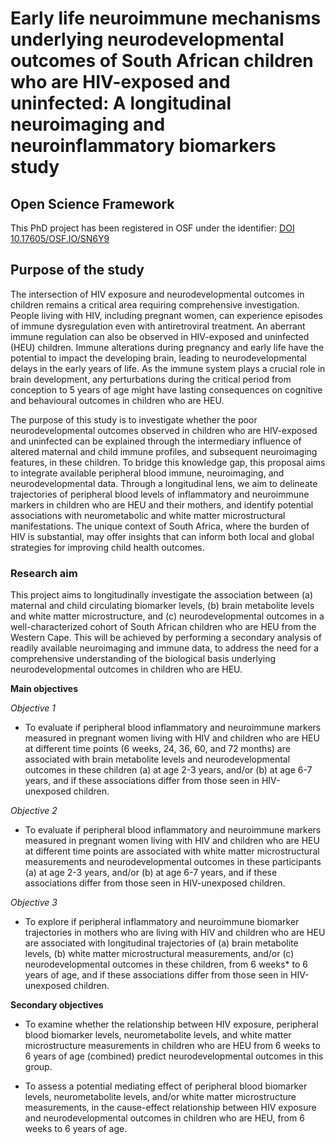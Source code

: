 # Early life neuroimmune mechanisms underlying neurodevelopmental outcomes of South African children who are HIV-exposed and uninfected: A longitudinal neuroimaging and neuroinflammatory biomarkers study

## Open Science Framework

This PhD project has been registered in OSF under the identifier: [DOI 10.17605/OSF.IO/SN6Y9](https://osf.io/sn6y9/)

## Purpose of the study

The intersection of HIV exposure and neurodevelopmental outcomes in children remains a critical area requiring comprehensive investigation. People living with HIV, including pregnant women, can experience episodes of immune dysregulation even with antiretroviral treatment. An aberrant immune regulation can also be observed in HIV-exposed and uninfected (HEU) children. Immune alterations during pregnancy and early life have the potential to impact the developing brain, leading to neurodevelopmental delays in the early years of life. As the immune system plays a crucial role in brain development, any perturbations during the critical period from conception to 5 years of age might have lasting consequences on cognitive and behavioural outcomes in children who are HEU. 

The purpose of this study is to investigate whether the poor neurodevelopmental outcomes observed in children who are HIV-exposed and uninfected can be explained through the intermediary influence of altered maternal and child immune profiles, and subsequent neuroimaging features, in these children. To bridge this knowledge gap, this proposal aims to integrate available peripheral blood immune, neuroimaging, and neurodevelopmental data. Through a longitudinal lens, we aim to delineate trajectories of peripheral blood levels of inflammatory and neuroimmune markers in children who are HEU and their mothers, and identify potential associations with neurometabolic and white matter microstructural manifestations. The unique context of South Africa, where the burden of HIV is substantial, may offer insights that can inform both local and global strategies for improving child health outcomes.

### Research aim

This project aims to longitudinally investigate the association between (a) maternal and child circulating biomarker levels, (b) brain metabolite levels and white matter microstructure, and (c) neurodevelopmental outcomes in a well-characterized cohort of South African children who are HEU from the Western Cape. This will be achieved by performing a secondary analysis of readily available neuroimaging and immune data, to address the need for a comprehensive understanding of the biological basis underlying neurodevelopmental outcomes in children who are HEU. 

**Main objectives**

*Objective 1*
- To evaluate if peripheral blood inflammatory and neuroimmune markers measured in pregnant women living with HIV and children who are HEU at different time points (6 weeks, 24, 36, 60, and 72 months) are associated with brain metabolite levels and neurodevelopmental outcomes in these children (a) at age 2-3 years, and/or (b) at age 6-7 years, and if these associations differ from those seen in HIV-unexposed children.

*Objective 2*
- To evaluate if peripheral blood inflammatory and neuroimmune markers measured in pregnant women living with HIV and children who are HEU at different time points are associated with white matter microstructural measurements and neurodevelopmental outcomes in these participants (a) at age 2-3 years, and/or (b) at age 6-7 years, and if these associations differ from those seen in HIV-unexposed children.

*Objective 3*
- To explore if peripheral inflammatory and neuroimmune biomarker trajectories in mothers who are living with HIV and children who are HEU are associated with longitudinal trajectories of (a) brain metabolite levels, (b) white matter microstructural measurements, and/or (c) neurodevelopmental outcomes in these children, from 6 weeks* to 6 years of age, and if these associations differ from those seen in HIV-unexposed children.

**Secondary objectives**

- To examine whether the relationship between HIV exposure, peripheral blood biomarker levels, neurometabolite levels, and white matter microstructure measurements in children who are HEU from 6 weeks to 6 years of age (combined) predict neurodevelopmental outcomes in this group.

- To assess a potential mediating effect of peripheral blood biomarker levels, neurometabolite levels, and/or white matter microstructure measurements, in the cause-effect relationship between HIV exposure and neurodevelopmental outcomes in children who are HEU, from 6 weeks to 6 years of age.
